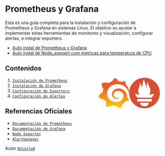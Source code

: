 # Prometheus y Grafana

Esta es una guía completa para la instalación y configuración de Prometheus y Grafana en sistemas Linux. El objetivo es ayudar a implementar estas herramientas de monitoreo y visualización, configurar alertas, e integrar exporters.

- [Auto instal de Prometheus y Grafana](install_prometheus_grafana.sh)
- [Auto instal de Node_expoert com metricas para temperatura de CPU ](install_node_exporter_temp.sh)

## Contenidos

<img src="img/59c3fd48938298ac4dbd2dd8762278a3.png" alt="PNG" width="100" height="100" align="right">
<img src="img/pngwing.com.png" alt="PNG" width="100" height="100" align="right">

1. [`Instalación de Prometheus`](doc/prometheus_install.md)
2. [`Instalación de Grafana`](doc/grafana_install.md)
3. [`Configuración de Exporters`](doc/exporters_config.md)
4. [`Configuración de Alertas`](doc/alerts_config.md)

## Referencias Oficiales
- [`Documentación de Prometheus`](https://prometheus.io/docs/)
- [`Documentación de Grafana`](https://grafana.com/docs/)
- [`Node Exporter`](https://prometheus.io/docs/guides/node-exporter/)
- [`Alertmanager`](https://prometheus.io/docs/alerting/latest/alertmanager/)

Autor [`0Vinylo0`](https://github.com/0Vinylo0)
